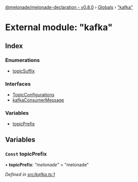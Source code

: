[@melonade/melonade-declaration - v0.8.0](../README.md) › [Globals](../globals.md) › ["kafka"](_kafka_.md)

# External module: "kafka"

## Index

### Enumerations

* [topicSuffix](../enums/_kafka_.topicsuffix.md)

### Interfaces

* [TopicConfigurations](../interfaces/_kafka_.topicconfigurations.md)
* [kafkaConsumerMessage](../interfaces/_kafka_.kafkaconsumermessage.md)

### Variables

* [topicPrefix](_kafka_.md#const-topicprefix)

## Variables

### `Const` topicPrefix

• **topicPrefix**: *"melonade"* = "melonade"

*Defined in [src/kafka.ts:1](https://github.com/devit-tel/melonade-declaration/blob/eb487fd/src/kafka.ts#L1)*
